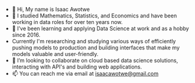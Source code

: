 - 👋 Hi, My name is Isaac Awotwe
- 👀 I studied Mathematics, Statistics, and Economics and have been working in data roles for over ten years now.
- 🌱 I’ve been learning and applying Data Science at work and as a hobby since 2016.
- Currently I'm researching and studying various ways of efficiently pushing models to production and building interfaces that make my models valuable and user-friendly.
- 💞️ I’m looking to collaborate on cloud based data science solutions, interacting with API's and building web applications.
- 📫 You can reach me via email at isaacawotwe@gmail.com 

<!---
isaac-awotwe/isaac-awotwe is a ✨ special ✨ repository because its `README.md` (this file) appears on your GitHub profile.
You can click the Preview link to take a look at your changes.
--->
